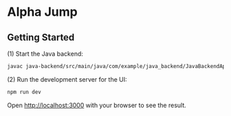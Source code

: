 # Alpha Jump

## Getting Started

(1) Start the Java backend:

```bash
javac java-backend/src/main/java/com/example/java_backend/JavaBackendApplication.java
```

(2) Run the development server for the UI:

```bash
npm run dev
```

Open [http://localhost:3000](http://localhost:3000) with your browser to see the result.